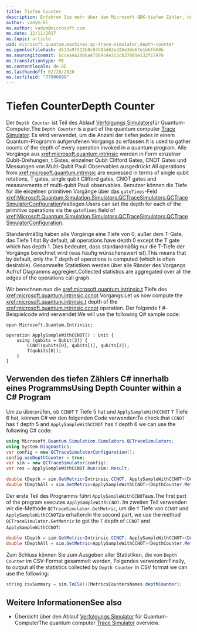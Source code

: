 ```yaml
---
title: Tiefen Counter
description: Erfahren Sie mehr über den Microsoft QDK-tiefen Zähler, der die Anzahl der tiefen jedes in einem Quantum-Programm aufgerufenen Vorgangs sammelt.
author: vadym-kl
ms.author: vadym@microsoft.com
ms.date: 12/11/2017
ms.topic: article
uid: microsoft.quantum.machines.qc-trace-simulator.depth-counter
ms.openlocfilehash: d532a9f512b8c87d83d62ed26e3bb67e1b6f668b
ms.sourcegitcommit: 6ccea4a2006a47569c4e2c2cb37001e132f17476
ms.translationtype: MT
ms.contentlocale: de-DE
ms.lasthandoff: 02/28/2020
ms.locfileid: "77906099"
---
```

# <a name="depth-counter"></a><span data-ttu-id="a284e-103">Tiefen Counter</span><span class="sxs-lookup"><span data-stu-id="a284e-103">Depth Counter</span></span>

<span data-ttu-id="a284e-104">Der `Depth Counter` ist Teil des Ablauf [Verfolgungs Simulators](xref:microsoft.quantum.machines.qc-trace-simulator.intro)für Quantum-Computer.</span><span class="sxs-lookup"><span data-stu-id="a284e-104">The `Depth Counter` is a part of the quantum computer [Trace Simulator](xref:microsoft.quantum.machines.qc-trace-simulator.intro).</span></span>
<span data-ttu-id="a284e-105">Es wird verwendet, um die Anzahl der tiefen jedes in einem Quantum-Programm aufgerufenen Vorgangs zu erfassen.</span><span class="sxs-lookup"><span data-stu-id="a284e-105">It is used to gather counts of the depth of every operation invoked in a quantum program.</span></span> <span data-ttu-id="a284e-106">Alle Vorgänge aus <xref:microsoft.quantum.intrinsic> werden in Form einzelner Qubit-Drehungen, t Gates, einzelner Qubit Clifford Gates, CNOT Gates und Messungen von Multi-Qubit Pauli Observables ausgedrückt.</span><span class="sxs-lookup"><span data-stu-id="a284e-106">All operations from <xref:microsoft.quantum.intrinsic> are expressed in terms of single qubit rotations, T gates, single qubit Clifford gates, CNOT gates and measurements of multi-qubit Pauli observables.</span></span> <span data-ttu-id="a284e-107">Benutzer können die Tiefe für die einzelnen primitiven Vorgänge über das `gateTimes`-Feld <xref:Microsoft.Quantum.Simulation.Simulators.QCTraceSimulators.QCTraceSimulatorConfiguration>festlegen.</span><span class="sxs-lookup"><span data-stu-id="a284e-107">Users can set the depth for each of the primitive operations via the `gateTimes` field of <xref:Microsoft.Quantum.Simulation.Simulators.QCTraceSimulators.QCTraceSimulatorConfiguration>.</span></span>

<span data-ttu-id="a284e-108">Standardmäßig haben alle Vorgänge eine Tiefe von 0, außer dem T-Gate, das Tiefe 1 hat.</span><span class="sxs-lookup"><span data-stu-id="a284e-108">By default, all operations have depth 0 except the T gate which has depth 1.</span></span> <span data-ttu-id="a284e-109">Dies bedeutet, dass standardmäßig nur die T-Tiefe der Vorgänge berechnet wird (was häufig wünschenswert ist).</span><span class="sxs-lookup"><span data-stu-id="a284e-109">This means that by default, only the T depth of operations is computed (which is often desirable).</span></span> <span data-ttu-id="a284e-110">Gesammelte Statistiken werden über alle Ränder des Vorgangs Aufruf Diagramms aggregiert.</span><span class="sxs-lookup"><span data-stu-id="a284e-110">Collected statistics are aggregated over all the edges of the operations call graph.</span></span> 

<span data-ttu-id="a284e-111">Wir berechnen nun die <xref:microsoft.quantum.intrinsic.t> Tiefe des <xref:microsoft.quantum.intrinsic.ccnot> Vorgangs.</span><span class="sxs-lookup"><span data-stu-id="a284e-111">Let us now compute the <xref:microsoft.quantum.intrinsic.t> depth of the <xref:microsoft.quantum.intrinsic.ccnot> operation.</span></span> <span data-ttu-id="a284e-112">Der folgende f #-Beispielcode wird verwendet:</span><span class="sxs-lookup"><span data-stu-id="a284e-112">We will use the following Q# sample code:</span></span>

```qsharp
open Microsoft.Quantum.Intrinsic;

operation ApplySampleWithCCNOT() : Unit {
    using (qubits = Qubit[3]) {
        CCNOT(qubits[0], qubits[1], qubits[2]);
        T(qubits[0]);
    }
}
```

## <a name="using-depth-counter-within-a-c-program"></a><span data-ttu-id="a284e-113">Verwenden des tiefen Zählers C# innerhalb eines Programms</span><span class="sxs-lookup"><span data-stu-id="a284e-113">Using Depth Counter within a C# Program</span></span>

<span data-ttu-id="a284e-114">Um zu überprüfen, ob `CCNOT` `T` Tiefe 5 hat und `ApplySampleWithCCNOT` `T` Tiefe 6 hat, können C# wir den folgenden Code verwenden:</span><span class="sxs-lookup"><span data-stu-id="a284e-114">To check that `CCNOT` has `T` depth 5 and `ApplySampleWithCCNOT` has `T` depth 6 we can use the following C# code:</span></span>

```csharp
using Microsoft.Quantum.Simulation.Simulators.QCTraceSimulators;
using System.Diagnostics;
var config = new QCTraceSimulatorConfiguration();
config.useDepthCounter = true;
var sim = new QCTraceSimulator(config);
var res = ApplySampleWithCCNOT.Run(sim).Result;

double tDepth = sim.GetMetric<Intrinsic.CCNOT, ApplySampleWithCCNOT>(DepthCounter.Metrics.Depth);
double tDepthAll = sim.GetMetric<ApplySampleWithCCNOT>(DepthCounter.Metrics.Depth);
```

<span data-ttu-id="a284e-115">Der erste Teil des Programms führt `ApplySampleWithCCNOT`aus.</span><span class="sxs-lookup"><span data-stu-id="a284e-115">The first part of the program executes `ApplySampleWithCCNOT`.</span></span> <span data-ttu-id="a284e-116">Im zweiten Teil verwenden wir die-Methode `QCTraceSimulator.GetMetric`, um die `T` Tiefe von `CCNOT` und `ApplySampleWithCCNOT`zu erhalten:</span><span class="sxs-lookup"><span data-stu-id="a284e-116">In the second part, we use the method `QCTraceSimulator.GetMetric` to get the `T` depth of `CCNOT` and `ApplySampleWithCCNOT`:</span></span> 

```csharp
double tDepth = sim.GetMetric<Intrinsic.CCNOT, ApplySampleWithCCNOT>(DepthCounter.Metrics.Depth);
double tDepthAll = sim.GetMetric<ApplySampleWithCCNOT>(DepthCounter.Metrics.Depth);
```

<span data-ttu-id="a284e-117">Zum Schluss können Sie zum Ausgeben aller Statistiken, die von `Depth Counter` im CSV-Format gesammelt werden, Folgendes verwenden:</span><span class="sxs-lookup"><span data-stu-id="a284e-117">Finally, to output all the statistics collected by `Depth Counter` in CSV format we can use the following:</span></span>
```csharp
string csvSummary = sim.ToCSV()[MetricsCountersNames.depthCounter];
```

## <a name="see-also"></a><span data-ttu-id="a284e-118">Weitere Informationen</span><span class="sxs-lookup"><span data-stu-id="a284e-118">See also</span></span> ##

- <span data-ttu-id="a284e-119">Übersicht über den Ablauf [Verfolgungs Simulator](xref:microsoft.quantum.machines.qc-trace-simulator.intro) für Quantum-Computer</span><span class="sxs-lookup"><span data-stu-id="a284e-119">The quantum computer [Trace Simulator](xref:microsoft.quantum.machines.qc-trace-simulator.intro) overview.</span></span>
